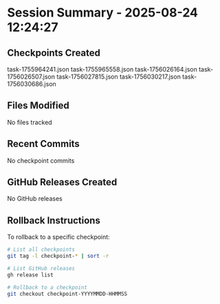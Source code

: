 # Session Summary - 2025-08-24 12:24:27

## Checkpoints Created
task-1755964241.json
task-1755965558.json
task-1756026164.json
task-1756026507.json
task-1756027815.json
task-1756030217.json
task-1756030686.json

## Files Modified
No files tracked

## Recent Commits
No checkpoint commits

## GitHub Releases Created
No GitHub releases

## Rollback Instructions
To rollback to a specific checkpoint:
```bash
# List all checkpoints
git tag -l checkpoint-* | sort -r

# List GitHub releases
gh release list

# Rollback to a checkpoint
git checkout checkpoint-YYYYMMDD-HHMMSS
```
